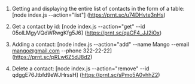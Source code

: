 1. Getting and displaying the entire list of contacts in the form of a table:
    [node index.js --action="list"] (https://prnt.sc/u74DHvte3nHs)

2. Get a contact by id:
    [node index.js --action="get" --id 05olLMgyVQdWRwgKfg5J6]  (https://prnt.sc/qaCF4_JJ2iOx)

3. Adding a contact:
    [node index.js --action="add" --name Mango --email mango@gmail.com --phone 322-22-22] (https://prnt.sc/pRLw6Z5dJ8d2)

4. Delete a contact:
    [node index.js --action="remove" --id qdggE76Jtbfd9eWJHrssH] (https://prnt.sc/sPmo5A0vhhZ2)

                 